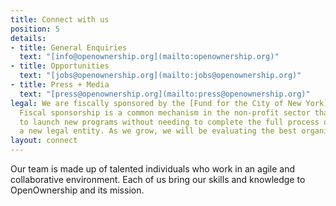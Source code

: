 ```yaml
---
title: Connect with us
position: 5
details:
- title: General Enquiries
  text: "[info@openownership.org](mailto:openownership.org)"
- title: Opportunities
  text: "[jobs@openownership.org](mailto:jobs@openownership.org)"
- title: Press + Media
  text: "[press@openownership.org](mailto:press@openownership.org)"
legal: We are fiscally sponsored by the [Fund for the City of New York](http://www.fcny.org/fcny/).
  Fiscal sponsorship is a common mechanism in the non-profit sector that enables organizations
  to launch new programs without needing to complete the full process of establishing
  a new legal entity. As we grow, we will be evaluating the best organizational setup.
layout: connect
---
```


Our team is made up of talented individuals who work in an agile and collaborative environment. Each of us bring our skills and knowledge to OpenOwnership and its mission.